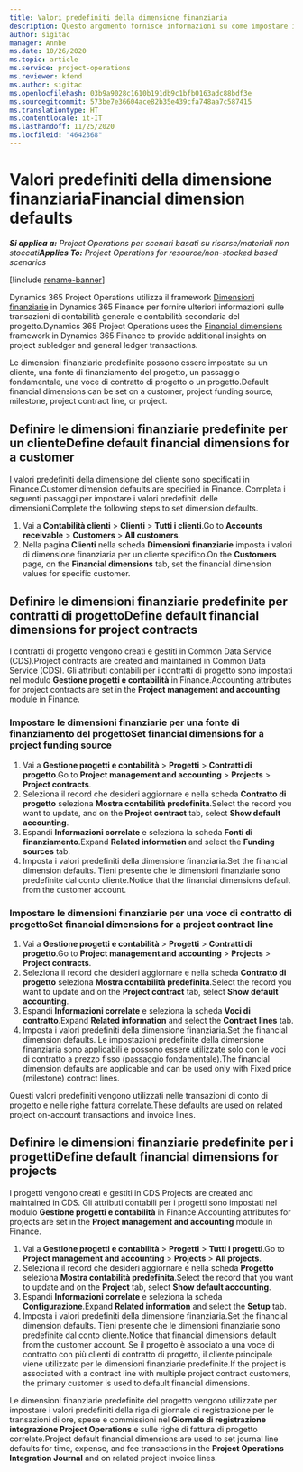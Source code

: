 ```yaml
---
title: Valori predefiniti della dimensione finanziaria
description: Questo argomento fornisce informazioni su come impostare i valori predefiniti della dimensione finanziaria.
author: sigitac
manager: Annbe
ms.date: 10/26/2020
ms.topic: article
ms.service: project-operations
ms.reviewer: kfend
ms.author: sigitac
ms.openlocfilehash: 03b9a9028c1610b191db9c1bfb0163adc88bdf3e
ms.sourcegitcommit: 573be7e36604ace82b35e439cfa748aa7c587415
ms.translationtype: HT
ms.contentlocale: it-IT
ms.lasthandoff: 11/25/2020
ms.locfileid: "4642368"
---
```

# <a name="financial-dimension-defaults"></a><span data-ttu-id="0df5e-103">Valori predefiniti della dimensione finanziaria</span><span class="sxs-lookup"><span data-stu-id="0df5e-103">Financial dimension defaults</span></span>

<span data-ttu-id="0df5e-104">_**Si applica a:** Project Operations per scenari basati su risorse/materiali non stoccati_</span><span class="sxs-lookup"><span data-stu-id="0df5e-104">_**Applies To:** Project Operations for resource/non-stocked based scenarios_</span></span>

[!include [rename-banner](~/includes/cc-data-platform-banner.md)]

<span data-ttu-id="0df5e-105">Dynamics 365 Project Operations utilizza il framework [Dimensioni finanziarie](https://docs.microsoft.com/dynamics365/finance/general-ledger/financial-dimensions) in Dynamics 365 Finance per fornire ulteriori informazioni sulle transazioni di contabilità generale e contabilità secondaria del progetto.</span><span class="sxs-lookup"><span data-stu-id="0df5e-105">Dynamics 365 Project Operations uses the [Financial dimensions](https://docs.microsoft.com/dynamics365/finance/general-ledger/financial-dimensions) framework in Dynamics 365 Finance to provide additional insights on project subledger and general ledger transactions.</span></span>

<span data-ttu-id="0df5e-106">Le dimensioni finanziarie predefinite possono essere impostate su un cliente, una fonte di finanziamento del progetto, un passaggio fondamentale, una voce di contratto di progetto o un progetto.</span><span class="sxs-lookup"><span data-stu-id="0df5e-106">Default financial dimensions can be set on a customer, project funding source, milestone, project contract line, or project.</span></span>

## <a name="define-default-financial-dimensions-for-a-customer"></a><span data-ttu-id="0df5e-107">Definire le dimensioni finanziarie predefinite per un cliente</span><span class="sxs-lookup"><span data-stu-id="0df5e-107">Define default financial dimensions for a customer</span></span>

<span data-ttu-id="0df5e-108">I valori predefiniti della dimensione del cliente sono specificati in Finance.</span><span class="sxs-lookup"><span data-stu-id="0df5e-108">Customer dimension defaults are specified in Finance.</span></span> <span data-ttu-id="0df5e-109">Completa i seguenti passaggi per impostare i valori predefiniti delle dimensioni.</span><span class="sxs-lookup"><span data-stu-id="0df5e-109">Complete the following steps to set dimension defaults.</span></span>

1. <span data-ttu-id="0df5e-110">Vai a **Contabilità clienti** > **Clienti** > **Tutti i clienti**.</span><span class="sxs-lookup"><span data-stu-id="0df5e-110">Go to **Accounts receivable** > **Customers** > **All customers**.</span></span>
2. <span data-ttu-id="0df5e-111">Nella pagina **Clienti** nella scheda **Dimensioni finanziarie** imposta i valori di dimensione finanziaria per un cliente specifico.</span><span class="sxs-lookup"><span data-stu-id="0df5e-111">On the **Customers** page, on the **Financial dimensions** tab, set the financial dimension values for specific customer.</span></span>

## <a name="define-default-financial-dimensions-for-project-contracts"></a><span data-ttu-id="0df5e-112">Definire le dimensioni finanziarie predefinite per contratti di progetto</span><span class="sxs-lookup"><span data-stu-id="0df5e-112">Define default financial dimensions for project contracts</span></span>

<span data-ttu-id="0df5e-113">I contratti di progetto vengono creati e gestiti in Common Data Service (CDS).</span><span class="sxs-lookup"><span data-stu-id="0df5e-113">Project contracts are created and maintained in Common Data Service (CDS).</span></span> <span data-ttu-id="0df5e-114">Gli attributi contabili per i contratti di progetto sono impostati nel modulo **Gestione progetti e contabilità** in Finance.</span><span class="sxs-lookup"><span data-stu-id="0df5e-114">Accounting attributes for project contracts are set in the **Project management and accounting** module in Finance.</span></span>

### <a name="set-financial-dimensions-for-a-project-funding-source"></a><span data-ttu-id="0df5e-115">Impostare le dimensioni finanziarie per una fonte di finanziamento del progetto</span><span class="sxs-lookup"><span data-stu-id="0df5e-115">Set financial dimensions for a project funding source</span></span>

1. <span data-ttu-id="0df5e-116">Vai a **Gestione progetti e contabilità** > **Progetti** > **Contratti di progetto**.</span><span class="sxs-lookup"><span data-stu-id="0df5e-116">Go to **Project management and accounting** > **Projects** > **Project contracts**.</span></span>
2. <span data-ttu-id="0df5e-117">Seleziona il record che desideri aggiornare e nella scheda **Contratto di progetto** seleziona **Mostra contabilità predefinita**.</span><span class="sxs-lookup"><span data-stu-id="0df5e-117">Select the record you want to update, and on the **Project contract** tab, select **Show default accounting**.</span></span>
3. <span data-ttu-id="0df5e-118">Espandi **Informazioni correlate** e seleziona la scheda **Fonti di finanziamento**.</span><span class="sxs-lookup"><span data-stu-id="0df5e-118">Expand **Related information** and select the **Funding sources** tab.</span></span>
4. <span data-ttu-id="0df5e-119">Imposta i valori predefiniti della dimensione finanziaria.</span><span class="sxs-lookup"><span data-stu-id="0df5e-119">Set the financial dimension defaults.</span></span> <span data-ttu-id="0df5e-120">Tieni presente che le dimensioni finanziarie sono predefinite dal conto cliente.</span><span class="sxs-lookup"><span data-stu-id="0df5e-120">Notice that the financial dimensions default from the customer account.</span></span>

### <a name="set-financial-dimensions-for-a-project-contract-line"></a><span data-ttu-id="0df5e-121">Impostare le dimensioni finanziarie per una voce di contratto di progetto</span><span class="sxs-lookup"><span data-stu-id="0df5e-121">Set financial dimensions for a project contract line</span></span>

1. <span data-ttu-id="0df5e-122">Vai a **Gestione progetti e contabilità** > **Progetti** > **Contratti di progetto**.</span><span class="sxs-lookup"><span data-stu-id="0df5e-122">Go to **Project management and accounting** > **Projects** > **Project contracts**.</span></span>
2. <span data-ttu-id="0df5e-123">Seleziona il record che desideri aggiornare e nella scheda **Contratto di progetto** seleziona **Mostra contabilità predefinita**.</span><span class="sxs-lookup"><span data-stu-id="0df5e-123">Select the record you want to update and on the **Project contract** tab, select **Show default accounting**.</span></span>
3. <span data-ttu-id="0df5e-124">Espandi **Informazioni correlate** e seleziona la scheda **Voci di contratto**.</span><span class="sxs-lookup"><span data-stu-id="0df5e-124">Expand **Related information** and select the **Contract lines** tab.</span></span>
4. <span data-ttu-id="0df5e-125">Imposta i valori predefiniti della dimensione finanziaria.</span><span class="sxs-lookup"><span data-stu-id="0df5e-125">Set the financial dimension defaults.</span></span> <span data-ttu-id="0df5e-126">Le impostazioni predefinite della dimensione finanziaria sono applicabili e possono essere utilizzate solo con le voci di contratto a prezzo fisso (passaggio fondamentale).</span><span class="sxs-lookup"><span data-stu-id="0df5e-126">The financial dimension defaults are applicable and can be used only with Fixed price (milestone) contract lines.</span></span>

<span data-ttu-id="0df5e-127">Questi valori predefiniti vengono utilizzati nelle transazioni di conto di progetto e nelle righe fattura correlate.</span><span class="sxs-lookup"><span data-stu-id="0df5e-127">These defaults are used on related project on-account transactions and invoice lines.</span></span>

## <a name="define-default-financial-dimensions-for-projects"></a><span data-ttu-id="0df5e-128">Definire le dimensioni finanziarie predefinite per i progetti</span><span class="sxs-lookup"><span data-stu-id="0df5e-128">Define default financial dimensions for projects</span></span>

<span data-ttu-id="0df5e-129">I progetti vengono creati e gestiti in CDS.</span><span class="sxs-lookup"><span data-stu-id="0df5e-129">Projects are created and maintained in CDS.</span></span> <span data-ttu-id="0df5e-130">Gli attributi contabili per i progetti sono impostati nel modulo **Gestione progetti e contabilità** in Finance.</span><span class="sxs-lookup"><span data-stu-id="0df5e-130">Accounting attributes for projects are set in the **Project management and accounting** module in Finance.</span></span>

1. <span data-ttu-id="0df5e-131">Vai a **Gestione progetti e contabilità** > **Progetti** > **Tutti i progetti**.</span><span class="sxs-lookup"><span data-stu-id="0df5e-131">Go to **Project management and accounting** > **Projects** > **All projects**.</span></span>
2. <span data-ttu-id="0df5e-132">Seleziona il record che desideri aggiornare e nella scheda **Progetto** seleziona **Mostra contabilità predefinita**.</span><span class="sxs-lookup"><span data-stu-id="0df5e-132">Select the record that you want to update and on the **Project** tab, select **Show default accounting**.</span></span>
3. <span data-ttu-id="0df5e-133">Espandi **Informazioni correlate** e seleziona la scheda **Configurazione**.</span><span class="sxs-lookup"><span data-stu-id="0df5e-133">Expand **Related information** and select the **Setup** tab.</span></span>
4. <span data-ttu-id="0df5e-134">Imposta i valori predefiniti della dimensione finanziaria.</span><span class="sxs-lookup"><span data-stu-id="0df5e-134">Set the financial dimension defaults.</span></span> <span data-ttu-id="0df5e-135">Tieni presente che le dimensioni finanziarie sono predefinite dal conto cliente.</span><span class="sxs-lookup"><span data-stu-id="0df5e-135">Notice that financial dimensions default from the customer account.</span></span> <span data-ttu-id="0df5e-136">Se il progetto è associato a una voce di contratto con più clienti di contratto di progetto, il cliente principale viene utilizzato per le dimensioni finanziarie predefinite.</span><span class="sxs-lookup"><span data-stu-id="0df5e-136">If the project is associated with a contract line with multiple project contract customers, the primary customer is used to default financial dimensions.</span></span>

<span data-ttu-id="0df5e-137">Le dimensioni finanziarie predefinite del progetto vengono utilizzate per impostare i valori predefiniti della riga di giornale di registrazione per le transazioni di ore, spese e commissioni nel **Giornale di registrazione integrazione Project Operations** e sulle righe di fattura di progetto correlate.</span><span class="sxs-lookup"><span data-stu-id="0df5e-137">Project default financial dimensions are used to set journal line defaults for time, expense, and fee transactions in the **Project Operations Integration Journal** and on related project invoice lines.</span></span>
